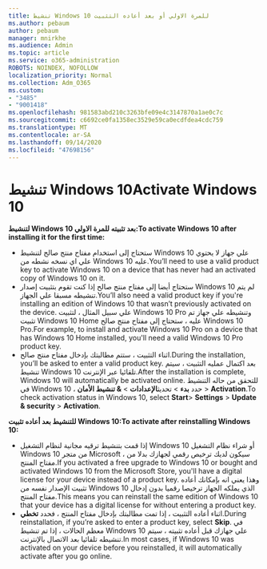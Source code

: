 ```yaml
---
title: تنشيط Windows 10 للمرة الاولي أو بعد أعاده التثبيت
ms.author: pebaum
author: pebaum
manager: mnirkhe
ms.audience: Admin
ms.topic: article
ms.service: o365-administration
ROBOTS: NOINDEX, NOFOLLOW
localization_priority: Normal
ms.collection: Adm_O365
ms.custom:
- "3485"
- "9001418"
ms.openlocfilehash: 981583abd210c3263bfe09e4c3147870a1ae0c7c
ms.sourcegitcommit: c6692ce0fa1358ec3529e59ca0ecdfdea4cdc759
ms.translationtype: MT
ms.contentlocale: ar-SA
ms.lasthandoff: 09/14/2020
ms.locfileid: "47698156"
---
```

# <a name="activate-windows-10"></a><span data-ttu-id="473df-102">تنشيط Windows 10</span><span class="sxs-lookup"><span data-stu-id="473df-102">Activate Windows 10</span></span>

<span data-ttu-id="473df-103">**لتنشيط Windows 10 بعد تثبيته للمرة الاولي:**</span><span class="sxs-lookup"><span data-stu-id="473df-103">**To activate Windows 10 after installing it for the first time:**</span></span>

- <span data-ttu-id="473df-104">ستحتاج إلى استخدام مفتاح منتج صالح لتنشيط Windows 10 علي جهاز لا يحتوي علي اي نسخه نشطه من Windows 10 عليه.</span><span class="sxs-lookup"><span data-stu-id="473df-104">You’ll need to use a valid product key to activate Windows 10 on a device that has never had an activated copy of Windows 10 on it.</span></span>
- <span data-ttu-id="473df-105">ستحتاج أيضا إلى مفتاح منتج صالح إذا كنت تقوم بتثبيت إصدار Windows 10 لم يتم تنشيطه مسبقا علي الجهاز.</span><span class="sxs-lookup"><span data-stu-id="473df-105">You’ll also need a valid product key if you're installing an edition of Windows 10 that wasn’t previously activated on the device.</span></span> <span data-ttu-id="473df-106">علي سبيل المثال ، لتثبيت Windows 10 Pro وتنشيطه علي جهاز تم تثبيت Windows 10 Home عليه ، ستحتاج إلى مفتاح منتج صالح Windows 10 Pro.</span><span class="sxs-lookup"><span data-stu-id="473df-106">For example, to install and activate Windows 10 Pro on a device that has Windows 10 Home installed, you'll need a valid Windows 10 Pro product key.</span></span>
- <span data-ttu-id="473df-107">اثناء التثبيت ، ستتم مطالبتك بإدخال مفتاح منتج صالح.</span><span class="sxs-lookup"><span data-stu-id="473df-107">During the installation, you’ll be asked to enter a valid product key.</span></span> <span data-ttu-id="473df-108">بعد اكتمال عمليه التثبيت ، سيتم تنشيط Windows 10 تلقائيا عبر الإنترنت.</span><span class="sxs-lookup"><span data-stu-id="473df-108">After the installation is complete, Windows 10 will automatically be activated online.</span></span> <span data-ttu-id="473df-109">للتحقق من حاله التنشيط في Windows 10 ، حدد **بدء** >  تحديث**الإعدادات**  >  **& تنشيط الأمان**  >  **Activation**.</span><span class="sxs-lookup"><span data-stu-id="473df-109">To check activation status in Windows 10, select **Start**> **Settings** > **Update & security** > **Activation**.</span></span>

<span data-ttu-id="473df-110">**للتنشيط بعد أعاده تثبيت Windows 10:**</span><span class="sxs-lookup"><span data-stu-id="473df-110">**To activate after reinstalling Windows 10:**</span></span>

- <span data-ttu-id="473df-111">إذا قمت بتنشيط ترقيه مجانية لنظام التشغيل Windows 10 أو شراء نظام التشغيل Windows 10 من متجر Microsoft ، سيكون لديك ترخيص رقمي لجهازك بدلا من مفتاح المنتج.</span><span class="sxs-lookup"><span data-stu-id="473df-111">If you activated a free upgrade to Windows 10 or bought and activated Windows 10 from the Microsoft Store, you'll have a digital license for your device instead of a product key.</span></span> <span data-ttu-id="473df-112">وهذا يعني انه بإمكانك أعاده تثبيت الإصدار نفسه من Windows 10 الذي يملكه الجهاز ترخيصا رقميا بدون إدخال مفتاح المنتج.</span><span class="sxs-lookup"><span data-stu-id="473df-112">This means you can reinstall the same edition of Windows 10 that your device has a digital license for without entering a product key.</span></span>
- <span data-ttu-id="473df-113">اثناء أعاده التثبيت ، إذا تمت مطالبتك بإدخال مفتاح المنتج ، فحدد **تخطي**.</span><span class="sxs-lookup"><span data-stu-id="473df-113">During reinstallation, if you’re asked to enter a product key, select **Skip**.</span></span> <span data-ttu-id="473df-114">في معظم الحالات ، إذا تم تنشيط Windows 10 علي جهازك قبل أعاده تثبيته ، سيتم تنشيطه تلقائيا بعد الاتصال بالإنترنت.</span><span class="sxs-lookup"><span data-stu-id="473df-114">In most cases, if Windows 10 was activated on your device before you reinstalled, it will automatically activate after you go online.</span></span>
